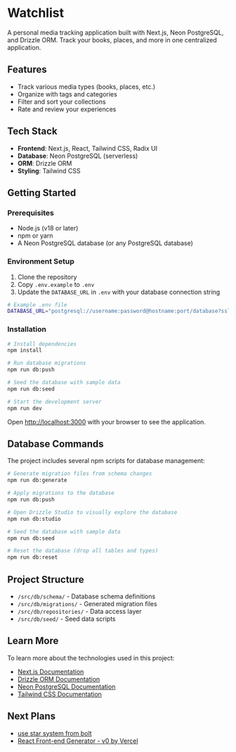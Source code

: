# Watchlist

A personal media tracking application built with Next.js, Neon PostgreSQL, and Drizzle ORM. Track your books, places, and more in one centralized application.

## Features

- Track various media types (books, places, etc.)
- Organize with tags and categories
- Filter and sort your collections
- Rate and review your experiences

## Tech Stack

- **Frontend**: Next.js, React, Tailwind CSS, Radix UI
- **Database**: Neon PostgreSQL (serverless)
- **ORM**: Drizzle ORM
- **Styling**: Tailwind CSS

## Getting Started

### Prerequisites

- Node.js (v18 or later)
- npm or yarn
- A Neon PostgreSQL database (or any PostgreSQL database)

### Environment Setup

1. Clone the repository
2. Copy `.env.example` to `.env`
3. Update the `DATABASE_URL` in `.env` with your database connection string

```bash
# Example .env file
DATABASE_URL="postgresql://username:password@hostname:port/database?sslmode=require"
```

### Installation

```bash
# Install dependencies
npm install

# Run database migrations
npm run db:push

# Seed the database with sample data
npm run db:seed

# Start the development server
npm run dev
```

Open [http://localhost:3000](http://localhost:3000) with your browser to see the application.

## Database Commands

The project includes several npm scripts for database management:

```bash
# Generate migration files from schema changes
npm run db:generate

# Apply migrations to the database
npm run db:push

# Open Drizzle Studio to visually explore the database
npm run db:studio

# Seed the database with sample data
npm run db:seed

# Reset the database (drop all tables and types)
npm run db:reset
```

## Project Structure

- `/src/db/schema/` - Database schema definitions
- `/src/db/migrations/` - Generated migration files
- `/src/db/repositories/` - Data access layer
- `/src/db/seed/` - Seed data scripts

## Learn More

To learn more about the technologies used in this project:

- [Next.js Documentation](https://nextjs.org/docs)
- [Drizzle ORM Documentation](https://orm.drizzle.team)
- [Neon PostgreSQL Documentation](https://neon.tech/docs)
- [Tailwind CSS Documentation](https://tailwindcss.com/docs)

## Next Plans

- [use star system from bolt](https://bolt.new/~/sb1-ybuwykus)
- [React Front-end Generator - v0 by Vercel](https://v0.dev/chat/react-front-end-generator-3Dvy9WmtAJL)
